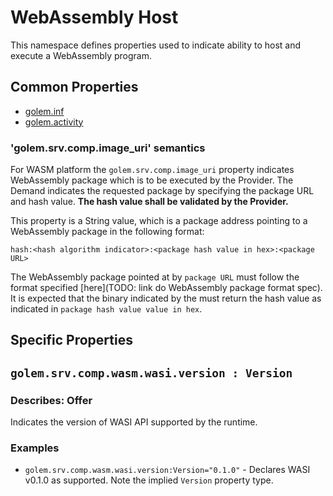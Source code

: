 # WebAssembly Host 
This namespace defines properties used to indicate ability to host and execute a WebAssembly program.

## Common Properties

* [golem.inf](../../../0-commons/golem/inf.md)
* [golem.activity](../../../0-commons/golem/activity.md)

### 'golem.srv.comp.image_uri' semantics

For WASM platform the `golem.srv.comp.image_uri` property indicates WebAssembly package which is to be executed by the Provider. The Demand indicates the requested package by specifying the package URL and hash value. **The hash value shall be validated by the Provider.**

This property is a String value, which is a package address pointing to a WebAssembly package in the following format: 

`hash:<hash algorithm indicator>:<package hash value in hex>:<package URL>`

The WebAssembly package pointed at by `package URL` must follow the format specified [here](TODO: link do WebAssembly package format spec). It is expected that the binary indicated by the must return the hash value as indicated in `package hash value value in hex`.

## Specific Properties

## `golem.srv.comp.wasm.wasi.version : Version` 

### Describes: Offer

Indicates the version of WASI API supported by the runtime.

### **Examples**
* `golem.srv.comp.wasm.wasi.version:Version="0.1.0"` - Declares WASI v0.1.0 as supported. Note the implied `Version` property type.

